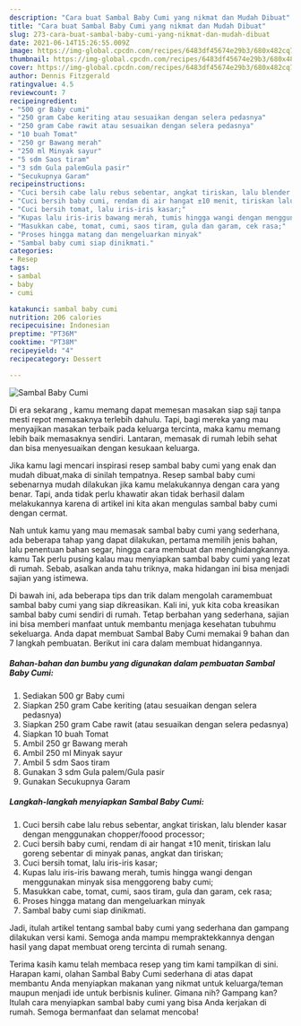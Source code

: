 ```yaml
---
description: "Cara buat Sambal Baby Cumi yang nikmat dan Mudah Dibuat"
title: "Cara buat Sambal Baby Cumi yang nikmat dan Mudah Dibuat"
slug: 273-cara-buat-sambal-baby-cumi-yang-nikmat-dan-mudah-dibuat
date: 2021-06-14T15:26:55.009Z
image: https://img-global.cpcdn.com/recipes/6483df45674e29b3/680x482cq70/sambal-baby-cumi-foto-resep-utama.jpg
thumbnail: https://img-global.cpcdn.com/recipes/6483df45674e29b3/680x482cq70/sambal-baby-cumi-foto-resep-utama.jpg
cover: https://img-global.cpcdn.com/recipes/6483df45674e29b3/680x482cq70/sambal-baby-cumi-foto-resep-utama.jpg
author: Dennis Fitzgerald
ratingvalue: 4.5
reviewcount: 7
recipeingredient:
- "500 gr Baby cumi"
- "250 gram Cabe keriting atau sesuaikan dengan selera pedasnya"
- "250 gram Cabe rawit atau sesuaikan dengan selera pedasnya"
- "10 buah Tomat"
- "250 gr Bawang merah"
- "250 ml Minyak sayur"
- "5 sdm Saos tiram"
- "3 sdm Gula palemGula pasir"
- "Secukupnya Garam"
recipeinstructions:
- "Cuci bersih cabe lalu rebus sebentar, angkat tiriskan, lalu blender kasar dengan menggunakan chopper/foood processor;"
- "Cuci bersih baby cumi, rendam di air hangat ±10 menit, tiriskan lalu goreng sebentar di minyak panas, angkat dan tiriskan;"
- "Cuci bersih tomat, lalu iris-iris kasar;"
- "Kupas lalu iris-iris bawang merah, tumis hingga wangi dengan menggunakan minyak sisa menggoreng baby cumi;"
- "Masukkan cabe, tomat, cumi, saos tiram, gula dan garam, cek rasa;"
- "Proses hingga matang dan mengeluarkan minyak"
- "Sambal baby cumi siap dinikmati."
categories:
- Resep
tags:
- sambal
- baby
- cumi

katakunci: sambal baby cumi 
nutrition: 206 calories
recipecuisine: Indonesian
preptime: "PT36M"
cooktime: "PT38M"
recipeyield: "4"
recipecategory: Dessert

---
```



![Sambal Baby Cumi](https://img-global.cpcdn.com/recipes/6483df45674e29b3/680x482cq70/sambal-baby-cumi-foto-resep-utama.jpg)

Di era  sekarang , kamu memang dapat memesan masakan siap saji tanpa mesti repot memasaknya terlebih dahulu. Tapi, bagi mereka yang mau menyajikan masakan terbaik pada keluarga tercinta, maka kamu memang lebih baik memasaknya sendiri. Lantaran, memasak di rumah lebih sehat dan bisa menyesuaikan dengan kesukaan keluarga.

Jika kamu lagi mencari inspirasi resep sambal baby cumi yang enak dan mudah dibuat,maka di sinilah tempatnya. Resep sambal baby cumi  sebenarnya mudah dilakukan jika kamu melakukannya dengan cara yang benar. Tapi, anda tidak perlu khawatir akan tidak berhasil dalam melakukannya 
karena di artikel ini kita akan mengulas sambal baby cumi dengan cermat.  



Nah untuk kamu yang mau memasak sambal baby cumi yang sederhana, ada beberapa tahap yang dapat dilakukan, pertama memilih jenis bahan, lalu penentuan bahan segar, hingga cara membuat dan menghidangkannya. kamu Tak perlu pusing kalau mau menyiapkan sambal baby cumi yang lezat di rumah. Sebab, asalkan anda  tahu triknya, maka hidangan ini bisa menjadi sajian yang istimewa.

Di bawah ini, ada beberapa tips dan trik dalam mengolah caramembuat sambal baby cumi yang siap dikreasikan. Kali ini, yuk kita coba kreasikan sambal baby cumi sendiri di rumah. Tetap berbahan yang sederhana, sajian ini bisa memberi manfaat untuk membantu menjaga kesehatan tubuhmu sekeluarga. Anda dapat membuat Sambal Baby Cumi memakai 9 bahan dan 7 langkah pembuatan. Berikut ini cara dalam membuat hidangannya.

<!--inarticleads1-->

##### Bahan-bahan dan bumbu yang digunakan dalam pembuatan Sambal Baby Cumi:

1. Sediakan 500 gr Baby cumi
1. Siapkan 250 gram Cabe keriting (atau sesuaikan dengan selera pedasnya)
1. Siapkan 250 gram Cabe rawit (atau sesuaikan dengan selera pedasnya)
1. Siapkan 10 buah Tomat
1. Ambil 250 gr Bawang merah
1. Ambil 250 ml Minyak sayur
1. Ambil 5 sdm Saos tiram
1. Gunakan 3 sdm Gula palem/Gula pasir
1. Gunakan Secukupnya Garam




<!--inarticleads2-->

##### Langkah-langkah menyiapkan Sambal Baby Cumi:

1. Cuci bersih cabe lalu rebus sebentar, angkat tiriskan, lalu blender kasar dengan menggunakan chopper/foood processor;
1. Cuci bersih baby cumi, rendam di air hangat ±10 menit, tiriskan lalu goreng sebentar di minyak panas, angkat dan tiriskan;
1. Cuci bersih tomat, lalu iris-iris kasar;
1. Kupas lalu iris-iris bawang merah, tumis hingga wangi dengan menggunakan minyak sisa menggoreng baby cumi;
1. Masukkan cabe, tomat, cumi, saos tiram, gula dan garam, cek rasa;
1. Proses hingga matang dan mengeluarkan minyak
1. Sambal baby cumi siap dinikmati.




Jadi, itulah artikel tentang  sambal baby cumi  yang sederhana dan gampang dilakukan versi kami. Semoga anda mampu mempraktekkannya dengan hasil yang dapat membuat oreng tercinta di rumah senang. 

Terima kasih kamu telah membaca resep yang tim kami tampilkan di sini. Harapan kami, olahan  Sambal Baby Cumi sederhana di atas dapat membantu Anda menyiapkan makanan yang nikmat untuk keluarga/teman maupun menjadi ide untuk berbisnis kuliner. Gimana nih? Gampang kan? Itulah cara menyiapkan sambal baby cumi yang bisa Anda kerjakan di rumah. Semoga bermanfaat dan selamat mencoba!

